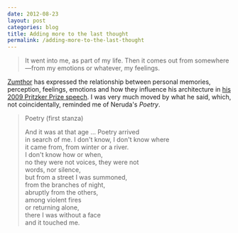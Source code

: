 ```yaml
---
date: 2012-08-23
layout: post
categories: blog
title: Adding more to the last thought
permalink: /adding-more-to-the-last-thought
---
```

> It went into me, as part of my life. Then it comes out from somewhere—from my emotions or whatever, my feelings.

[Zumthor](http://www.nytimes.com/2011/03/13/magazine/mag-13zumthor-t.html?pagewanted=all) has expressed the relationship between personal memories, perception, feelings, emotions and how they influence his architecture in [his 2009 Pritzker Prize speech](http://www.pritzkerprize.com/2009/ceremony_speech1). I was very much moved by what he said, which, not coincidentally, reminded me of Neruda's _Poetry_.

> Poetry (first stanza)
>
> And it was at that age ... Poetry arrived  
> in search of me. I don't know, I don't know where  
> it came from, from winter or a river.  
> I don't know how or when,  
> no they were not voices, they were not   
> words, nor silence,  
> but from a street I was summoned,  
> from the branches of night,  
> abruptly from the others,  
> among violent fires  
> or returning alone,  
> there I was without a face  
> and it touched me.